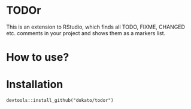 # TODOr

This is an extension to RStudio, which finds all TODO, FIXME, CHANGED etc. comments in your project and shows them as a markers list.

# How to use?

# Installation

```
devtools::install_github("dokato/todor")
```
